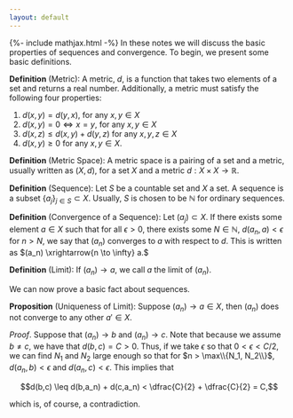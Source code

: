 ```yaml
---
layout: default
---
```

{%- include mathjax.html -%}
In these notes we will discuss the basic properties of sequences and convergence. To begin, we present some basic definitions.

**Definition** (Metric): A metric, $d$, is a function that takes two elements of a set and returns a real number. Additionally, a metric must satisfy the following four properties:

1. $d(x,y) = d(y,x),$ for any $x,y \in X$
2. $d(x,y) = 0 \iff x = y$, for any $x,y \in X$
3. $d(x,z) \leq d(x,y) + d(y,z)$ for any $x,y,z \in X$
4. $d(x,y) \geq 0$ for any $x,y \in X.$

**Definition** (Metric Space): A metric space is a pairing of a set and a metric, usually written as $(X,d)$, for a set $X$ and a metric $d : X \times X \to \mathbb{R}.$ 

**Definition** (Sequence): Let $S$ be a countable set and $X$ a set. A sequence is a subset $\{a_j\}_{j \in S} \subset X.$ Usually, $S$ is chosen to be $\mathbb{N}$ for ordinary sequences. 

**Definition** (Convergence of a Sequence): Let $(a_j) \subset X$. If there exists some element $a \in X$ such that for all $\epsilon > 0$, there exists some $N \in \mathbb{N}$, $d(a_n,a) < \epsilon$ for $n > N$, we say that $(a_n)$ converges to $a$ with respect to $d.$ This is written as $(a_n) \xrightarrow{n \to \infty} a.$

**Definition** (Limit): If $(a_n) \to a$, we call $a$ the limit of $(a_n)$.

We can now prove a basic fact about sequences.

**Proposition** (Uniqueness of Limit): Suppose $(a_n) \to a \in X,$ then $(a_n)$ does not converge to any other $a' \in X.$

*Proof*. Suppose that $(a_n) \to b$ and $(a_n) \to c$. Note that because we assume $b \neq c,$ we have that $d(b,c) = C > 0$. Thus, if we take $\epsilon$ so that $0 < \epsilon < C/2$, we can find $N_1$ and $N_2$ large enough so that for $n > \max\\{N_1, N_2\\}$, $d(a_n,b) < \epsilon$ and $d(a_n,c) < \epsilon.$ This implies that

$$d(b,c) \leq d(b,a_n) + d(c,a_n) < \dfrac{C}{2} + \dfrac{C}{2} = C,$$

which is, of course, a contradiction. 
